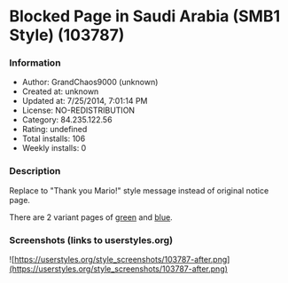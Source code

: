 # Blocked Page in Saudi Arabia (SMB1 Style) (103787)

### Information
- Author: GrandChaos9000 (unknown)
- Created at: unknown
- Updated at: 7/25/2014, 7:01:14 PM
- License: NO-REDISTRIBUTION
- Category: 84.235.122.56
- Rating: undefined
- Total installs: 106
- Weekly installs: 0


### Description
Replace to "Thank you Mario!" style message instead of original notice page.

There are 2 variant pages of <a href="http://84.235.122.56/blocked.html">green</a> and <a href="http://84.235.122.56/blocked-blue.html">blue</a>.


### Screenshots (links to userstyles.org)
![https://userstyles.org/style_screenshots/103787-after.png](https://userstyles.org/style_screenshots/103787-after.png)


